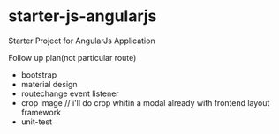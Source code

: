 # starter-js-angularjs
Starter Project for AngularJs Application

Follow up plan(not particular route)



* bootstrap
* material design
* routechange event listener
* crop image // i'll do crop whitin a modal already with frontend layout framework
* unit-test


